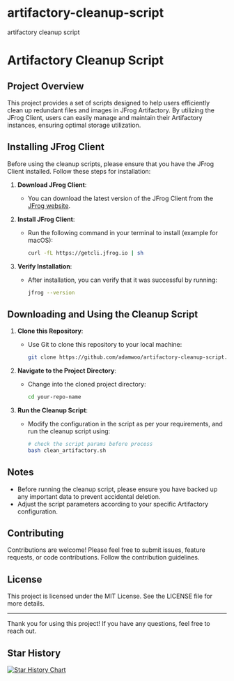 # artifactory-cleanup-script
artifactory cleanup script 

# Artifactory Cleanup Script


## Project Overview

This project provides a set of scripts designed to help users efficiently clean up redundant files and images in JFrog Artifactory. By utilizing the JFrog Client, users can easily manage and maintain their Artifactory instances, ensuring optimal storage utilization.

## Installing JFrog Client

Before using the cleanup scripts, please ensure that you have the JFrog Client installed. Follow these steps for installation:

1. **Download JFrog Client**:
   - You can download the latest version of the JFrog Client from the [JFrog website](https://jfrog.com/getcli/).

2. **Install JFrog Client**:
   - Run the following command in your terminal to install (example for macOS):
     ```bash
     curl -fL https://getcli.jfrog.io | sh
     ```

3. **Verify Installation**:
   - After installation, you can verify that it was successful by running:
     ```bash
     jfrog --version
     ```

## Downloading and Using the Cleanup Script

1. **Clone this Repository**:
   - Use Git to clone this repository to your local machine:
     ```bash
     git clone https://github.com/adamwoo/artifactory-cleanup-script.git
     ```

2. **Navigate to the Project Directory**:
   - Change into the cloned project directory:
     ```bash
     cd your-repo-name
     ```

3. **Run the Cleanup Script**:
   - Modify the configuration in the script as per your requirements, and run the cleanup script using:
     ```bash
     # check the script params before process
     bash clean_artifactory.sh
     ```

## Notes

- Before running the cleanup script, please ensure you have backed up any important data to prevent accidental deletion.
- Adjust the script parameters according to your specific Artifactory configuration.

## Contributing

Contributions are welcome! Please feel free to submit issues, feature requests, or code contributions. Follow the contribution guidelines.

## License

This project is licensed under the MIT License. See the LICENSE file for more details.

---

Thank you for using this project! If you have any questions, feel free to reach out.

## Star History

[![Star History Chart](https://api.star-history.com/svg?repos=adamwoo/artifactory-cleanup-script&type=Date)](https://www.star-history.com/#adamwoo/artifactory-cleanup-script&Date)
